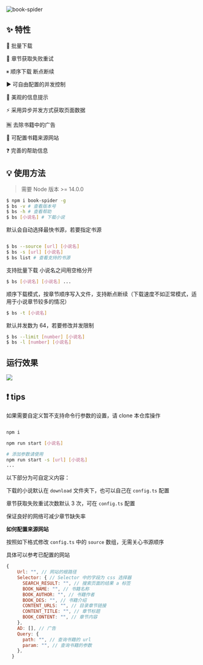 ![book-spider](https://socialify.git.ci/Cansiny0320/book-spider/image?description=1&descriptionEditable=%F0%9F%8E%89%20%E5%BC%80%E7%AE%B1%E5%8D%B3%E7%94%A8%E7%9A%84%E9%AB%98%E6%80%A7%E8%83%BD%E5%8F%AF%E8%87%AA%E5%AE%9A%E4%B9%89%E7%9A%84%E7%AC%94%E8%B6%A3%E9%98%81%E5%B0%8F%E8%AF%B4%E7%88%AC%E8%99%AB%20%20%E5%BF%AB%E9%80%9F%E4%B8%8B%E8%BD%BD%E6%97%A0%E5%B9%BF%E5%91%8A%E5%B0%8F%E8%AF%B4&font=Inter&language=1&owner=1&pattern=Plus&stargazers=1&theme=Light)

## ✨ 特性

📂 批量下载

🔄 章节获取失败重试

⏸ 顺序下载 断点断续

▶️ 可自由配置的并发控制

📑 美观的信息提示

⚡ 采用异步并发方式获取页面数据

🈚 去除书籍中的广告

🔧 可配置书籍来源网站

❓ 完善的帮助信息

## 💡 使用方法

> 需要 Node 版本 >= 14.0.0

```bash
$ npm i book-spider -g
$ bs -v # 查看版本号
$ bs -h # 查看帮助
$ bs [小说名] # 下载小说
```

默认会自动选择最快书源，若要指定书源

```bash

$ bs --source [url] [小说名]
$ bs -s [url] [小说名]
$ bs list # 查看支持的书源
```

支持批量下载 小说名之间用空格分开

```bash
$ bs [小说名] [小说名] ...
```

顺序下载模式，按章节顺序写入文件，支持断点断续（下载速度不如正常模式，适用于小说章节较多的情况）

```bash
$ bs -t [小说名]
```

默认并发数为 64，若要修改并发限制

```bash
$ bs --limit [number] [小说名]
$ bs -l [number] [小说名]
```

## 运行效果

![](https://cansiny.oss-cn-shanghai.aliyuncs.com/images/run.gif)

## ❗ tips

如果需要自定义暂不支持命令行参数的设置，请 clone 本仓库操作

```bash

npm i

npm run start [小说名]

# 添加参数请使用
npm run start -s [url] [小说名]
...
```

以下部分为可自定义内容：

下载的小说默认在 `download` 文件夹下，也可以自己在 `config.ts` 配置

章节获取失败重试次数默认 3 次，可在 `config.ts` 配置

保证良好的网络可减少章节缺失率

**如何配置来源网站**

按照如下格式修改 `config.ts` 中的 `source` 数组，无需关心书源顺序

具体可以参考已配置的网站

```js
{
    Url: "", // 网站的根路径
    Selector: { // Selector 中的字段为 css 选择器
      SEARCH_RESULT: "", // 搜索页面的结果 a 标签
      BOOK_NAME: "", // 书籍名称
      BOOK_AUTHOR: "", // 书籍作者
      BOOK_DES: "", // 书籍介绍
      CONTENT_URLS: "", // 目录章节链接
      CONTENT_TITLE: "", // 章节标题
      BOOK_CONTENT: "", // 章节内容
    },
    AD: [], // 广告
    Query: {
      path: "", // 查询书籍的 url
      param: "", // 查询书籍的参数
    },
  }
```

